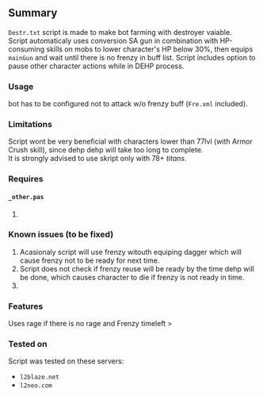 ## Summary
`Destr.txt` script is made to make bot farming with destroyer vaiable.  
Script automaticaly uses conversion SA gun in combination with HP-consuming skills on mobs to lower character's HP below 30%, 
then equips `mainGun` and wait until there is no frenzy in buff list.
Script includes option to pause other character actions while in DEHP process.

### Usage
bot has to be configured not to attack w/o frenzy buff (`Fre.xml` included).
### Limitations
Script wont be very beneficial with characters lower than 77lvl (with Armor Crush skill), since dehp dehp will take too long to complete.  
It is strongly advised to use skript only with 78+ _titans_.
### Requires
#### `_other.pas`
1. 

### Known issues (to be fixed)
1. Acasionaly script will use frenzy witouth equiping dagger which will cause frenzy not to be ready for next time. 
2. Script does not check if frenzy reuse will be ready by the time dehp will be done, which causes character to die if frenzy is not ready in time.
3. 

### Features
Uses rage if there is no rage and Frenzy timeleft > 


### Tested on
Script was tested on these servers:
- `l2blaze.net`
- `l2neo.com`
